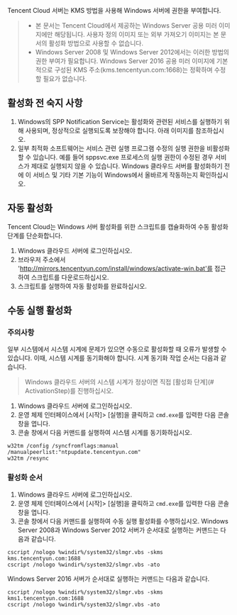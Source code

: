 Tencent Cloud 서버는 KMS 방법을 사용해 Windows 서버에 권한을 부여합니다.
> 
>- 본 문서는 Tencent Cloud에서 제공하는 Windows Server 공용 미러 이미지에만 해당됩니다. 사용자 정의 이미지 또는 외부 가져오기 이미지는 본 문서의 활성화 방법으로 사용할 수 없습니다.
>- Windows Server 2008 및 Windows Server 2012에서는 이러한 방법의 권한 부여가 필요합니다. Windows Server 2016 공용 미러 이미지에 기본적으로 구성된 KMS 주소(kms.tencentyun.com:1668)는 정확하며 수정할 필요가 없습니다.


## 활성화 전 숙지 사항
1. Windows의 SPP Notification Service는 활성화와 관련된 서비스를 실행하기 위해 사용되며, 정상적으로 실행되도록 보장해야 합니다. 아래 이미지를 참조하십시오.
2. 일부 최적화 소프트웨어는 서비스 관련 실행 프로그램 수정의 실행 권한을 비활성화 할 수 있습니다. 예를 들어 sppsvc.exe 프로세스의 실행 권한이 수정된 경우 서비스가 제대로 실행되지 않을 수 있습니다.
Windows 클라우드 서버를 활성화하기 전에 이 서비스 및 기타 기본 기능이 Windows에서 올바르게 작동하는지 확인하십시오.

## 자동 활성화
Tencent Cloud는 Windows 서버 활성화를 위한 스크립트를 캡슐화하여 수동 활성화 단계를 단순화합니다.
1. Windows 클라우드 서버에 로그인하십시오.
2. 브라우저 주소에서 'http://mirrors.tencentyun.com/install/windows/activate-win.bat'를 접근하여 스크립트를 다운로드하십시오.
3. 스크립트를 실행하여 자동 활성화를 완료하십시오.

## 수동 실행 활성화

### 주의사항
일부 시스템에서 시스템 시계에 문제가 있으면 수동으로 활성화할 때 오류가 발생할 수 있습니다. 이때, 시스템 시계를 동기화해야 합니다. 시계 동기화 작업 순서는 다음과 같습니다.
> Windows 클라우드 서버의 시스템 시계가 정상이면 직접 [활성화 단계](# ActivationStep)를 진행하십시오.
>
1. Windows 클라우드 서버에 로그인하십시오.
2. 운영 체제 인터페이스에서 [시작]> [실행]을 클릭하고 `cmd.exe`를 입력한 다음 콘솔 창을 엽니다.
3. 콘솔 창에서 다음 커맨드를 실행하여 시스템 시계를 동기화하십시오.
```
w32tm /config /syncfromflags:manual /manualpeerlist:"ntpupdate.tencentyun.com"
w32tm /resync
```

<span id="ActivationStep"></span>
### 활성화 순서

1. Windows 클라우드 서버에 로그인하십시오.
2. 운영 체제 인터페이스에서 [시작]> [실행]을 클릭하고 `cmd.exe`를 입력한 다음 콘솔 창을 엽니다.
3. 콘솔 창에서 다음 커맨드를 실행하여 수동 실행 활성화를 수행하십시오.
 Windows Server 2008과 Windows Server 2012 서버가 순서대로 실행하는 커맨드는 다음과 같습니다.
```
cscript /nologo %windir%/system32/slmgr.vbs -skms kms.tencentyun.com:1688
cscript /nologo %windir%/system32/slmgr.vbs -ato
```
 Windows Server 2016 서버가 순서대로 실행하는 커맨드는 다음과 같습니다.
```
cscript /nologo %windir%/system32/slmgr.vbs -skms kms1.tencentyun.com:1688
cscript /nologo %windir%/system32/slmgr.vbs -ato
```




